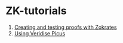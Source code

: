 # ZK-tutorials
1. [Creating and testing proofs with Zokrates](./zokrates.md)
2. [Using Veridise Picus](./picus.md)

